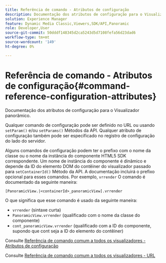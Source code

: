 ```yaml
---
title: Referência de comando - Atributos de configuração
description: Documentação dos atributos de configuração para o Visualizador panorâmico.
solution: Experience Manager
feature: Dynamic Media Classic,Viewers,SDK/API,Panoramic
role: Developer,User
source-git-commit: 50dddf148345d2ca5243d5d7108fefa56d23dad6
workflow-type: tm+mt
source-wordcount: '149'
ht-degree: 0%

---
```


# Referência de comando - Atributos de configuração{#command-reference-configuration-attributes}

Documentação dos atributos de configuração para o Visualizador panorâmico.

Qualquer comando de configuração pode ser definido no URL ou usando `setParam()` e/ou `setParams()` Métodos da API. Qualquer atributo de configuração também pode ser especificado no registro de configuração do lado do servidor.

Alguns comandos de configuração podem ter o prefixo com o nome da classe ou o nome da instância do componente HTML5 SDK correspondente. Um nome de instância do componente é dinâmico e depende da ID do elemento DOM do contêiner do visualizador passado para `setContainerId()` Método da API. A documentação incluirá o prefixo opcional para esses comandos. Por exemplo, `vrrender` O comando é documentado da seguinte maneira:

```
[PanoramicView.|<containerId>_panoramicView].vrrender
```

O que significa que esse comando é usado da seguinte maneira:

* `vrrender` (sintaxe curta)
* `PanoramicView.vrrender` (qualificado com o nome da classe do componente)
* `cont_panoramicView.vrrender` (qualificado com a ID do componente, supondo que cont seja a ID do elemento do contêiner)


Consulte [Referência de comando comum a todos os visualizadores - Atributos de configuração](../../../r-html5-viewer-20-cmdref-configattrib/r-html5-viewer-20-cmdref-configattrib.md#concept-850e0f2c49b949deb7cfbfd330d329bd)

Consulte [Referência de comando comum a todos os visualizadores - URL](../../../c-html5-viewer-20-cmdref-url/c-html5-viewer-20-cmdref-url.md#concept-9b337f349b7b406b8c33c7ee96b3e226)
